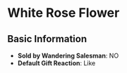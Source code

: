 # White Rose Flower

## Basic Information

- **Sold by Wandering Salesman**: NO
- **Default Gift Reaction**: Like